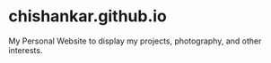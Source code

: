 # chishankar.github.io
My Personal Website to display my projects, photography, and other interests. 
